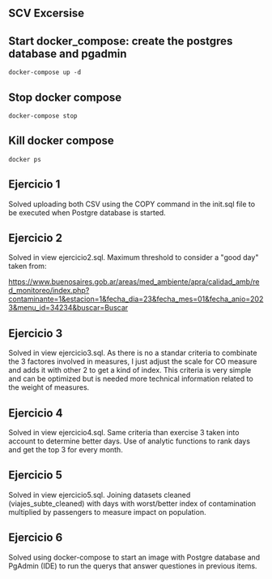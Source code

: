 ## SCV Excersise

## Start docker_compose: create the postgres database and pgadmin
```
docker-compose up -d
```

## Stop docker compose
```
docker-compose stop
```

## Kill docker compose
```
docker ps
```

## Ejercicio 1

Solved uploading both CSV using the COPY command in the init.sql file to be executed when Postgre database is started.

## Ejercicio 2

Solved in view ejercicio2.sql. Maximum threshold to consider a "good day" taken from:

https://www.buenosaires.gob.ar/areas/med_ambiente/apra/calidad_amb/red_monitoreo/index.php?contaminante=1&estacion=1&fecha_dia=23&fecha_mes=01&fecha_anio=2023&menu_id=34234&buscar=Buscar

## Ejercicio 3

Solved in view ejercicio3.sql. As there is no a standar criteria to combinate the 3 factores involved in measures, I just adjust the scale for CO measure and adds it with other 2 to get a kind of index. This criteria is very simple and can be optimized but is needed more technical information related to the weight of measures.

## Ejercicio 4

Solved in view ejercicio4.sql. Same criteria than exercise 3 taken into account to determine better days. Use of analytic functions to rank days and get the top 3 for every month.

## Ejercicio 5

Solved in view ejercicio5.sql. Joining datasets cleaned (viajes_subte_cleaned) with days with worst/better index of contamination multiplied by passengers to measure impact on population.

## Ejercicio 6

Solved using docker-compose to start an image with Postgre database and PgAdmin (IDE) to run the querys that answer questiones in previous items.